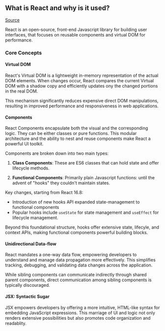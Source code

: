 ## What is React and why is it used?

[Source](https://devinterview.io/questions/web-and-mobile-development/react-interview-questions/)

React is an open-source, front-end Javascript library for building user interfaces, that focuses on reusable components and virtual DOM for performance.

### Core Concepts

#### Virtual DOM

React's Virtual DOM is a lightweight in-memory representation of the actual DOM elements. When changes occur, React compares the current Virtual DOM with a shadow copy and efficiently updates ony the changed portions in the real DOM.

This mechanism significantly reduces expensive direct DOM manipulations, resulting in improved performance and responsiveness in web applications.

#### Components

React Components encapsulate both the visual and the corresponding logic. They can be either classes or pure functions. This modular architecture and the ability to nest and reuse components make React a powerful UI toolkit.

Components are broken down into two main types:

1. **Class Components**: These are ES6 classes that can hold state and offer lifecycle methods.

2. **Functional Components**: Primarily plain Javascript functions: until the advent of "hooks" they couldn't maintain states.

Key changes, starting from React 16.8:

- Introduction of new hooks API expanded state-management to functional components
- Popular hooks include `useState` for state management and `useEffect` for lifecycle management.

Beyond this foundational structure, hooks offer extensive state, lifecyle, and context APIs, making functional components powerful building blocks.

#### Unidirectional Data-flow

React mandates a one-way data flow, empowering developers to understand and manage data propagation more effectively. This simplifies tracking, debugging, and validating data changes across the application.

While sibling components can communicate indirectly through shared parent components, direct communication among sibling components is typically discouraged.

#### JSX: Syntactic Sugar

JSX empowers developers by offering a more intuitive, HTML-like syntax for embedding JavaScript expressions. This marriage of UI and logic not only renders extensive possibilities but also promotes code organization and readablity.
